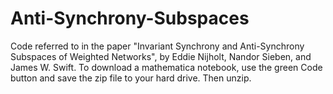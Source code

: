# Anti-Synchrony-Subspaces
Code referred to in the paper "Invariant Synchrony and Anti-Synchrony Subspaces of Weighted Networks", 
by Eddie Nijholt, Nandor Sieben, and James W. Swift.
To download a mathematica notebook, use the green Code button and save the zip file to your hard drive.  Then unzip.
